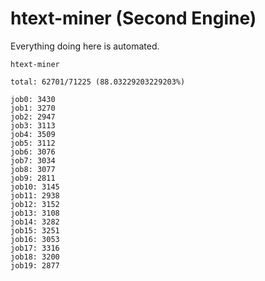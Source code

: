 # htext-miner (Second Engine)

Everything doing here is automated.

```
htext-miner

total: 62701/71225 (88.03229203229203%)

job0: 3430
job1: 3270
job2: 2947
job3: 3113
job4: 3509
job5: 3112
job6: 3076
job7: 3034
job8: 3077
job9: 2811
job10: 3145
job11: 2938
job12: 3152
job13: 3108
job14: 3282
job15: 3251
job16: 3053
job17: 3316
job18: 3200
job19: 2877
```